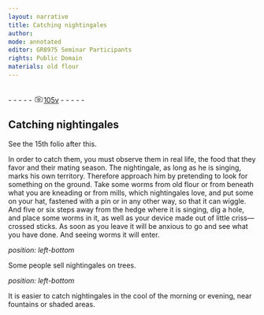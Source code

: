 ```yaml
---
layout: narrative
title: Catching nightingales
author:
mode: annotated
editor: GR8975 Seminar Participants
rights: Public Domain
materials: old flour
---
```


 <br/>- - - - - <a href="http://gallica.bnf.fr/ark:/12148/btv1b10500001g/f216.image"><img src="../assets/photo-icon.png" alt="folio image: " style="display:inline-block; margin-bottom:-3px;"/>105v</a> - - - - - <br/> 
## Catching nightingales

 
 See the 15th folio after this. 
 
 In order to catch them, you must observe them in real life, the food that they favor and their mating season. The nightingale, as long as he is singing, marks his own territory. Therefore approach him by pretending to look for something on the ground. Take some worms from old flour or from beneath what you are kneading or from mills, which nightingales love, and put some on your hat, fastened with a pin or in any other way, so that it can wiggle. And five or six steps away from the hedge where it is singing, dig a hole, and place some worms in it, as well as your device made out of little criss—crossed sticks. As soon as you leave it will be anxious to go and see what you have done. And seeing worms it will enter. 
 
*position: left-bottom*

 Some people sell nightingales on trees. 
 
*position: left-bottom*

 It is easier to catch nightingales in the cool of the morning or evening, near fountains or shaded areas. 
 